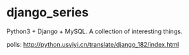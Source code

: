 # django_series
Python3 + Django + MySQL. A collection of interesting things.

polls: http://python.usyiyi.cn/translate/django_182/index.html